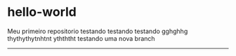 # hello-world
Meu primeiro repositorio
testando
testando
testando
gghghhg
thythythytnhtnt
ythththt
testando uma nova branch
*******
